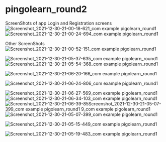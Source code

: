 # pingolearn_round2





ScreenShots of app
Login and Registration screens
![Screenshot_2021-12-30-21-00-18-621_com example pigolearn_round1](https://user-images.githubusercontent.com/68041311/147768295-32cb516d-19de-4875-94d8-986f712b5490.jpg)![Screenshot_2021-12-30-21-00-24-694_com example pigolearn_round1](https://user-images.githubusercontent.com/68041311/147768350-d06efcac-0712-44a0-b7f9-5bd57ede330c.jpg)

Other ScreenShots
![Screenshot_2021-12-30-21-00-52-151_com example pigolearn_round1](https://user-images.githubusercontent.com/68041311/147768884-89cebc5e-1d62-4512-93ec-06d35fd3e5d1.jpg)


![Screenshot_2021-12-30-21-05-37-635_com example pigolearn_round1](https://user-images.githubusercontent.com/68041311/147769018-4987bbcf-9b9f-43ef-82cb-662980ec299d.jpg)
![Screenshot_2021-12-30-21-05-54-368_com example pigolearn_round1](https://user-images.githubusercontent.com/68041311/147771181-52320e53-6740-4d21-bdd6-5d6ca3e096e1.jpg)

![Screenshot_2021-12-30-21-06-20-166_com example pigolearn_round1](https://user-images.githubusercontent.com/68041311/147771256-c1246d04-fa82-4961-bef2-f923a0a89a42.jpg)

![Screenshot_2021-12-30-21-06-24-806_com example pigolearn_round1](https://user-images.githubusercontent.com/68041311/147771336-8c81f25e-a391-43bf-94f9-f2e5e971f53b.jpg)

![Screenshot_2021-12-30-21-06-27-569_com example pigolearn_round1](https://user-images.githubusercontent.com/68041311/147771387-1e206a89-bad9-446b-be38-0755930e4cc8.jpg)
![Screenshot_2021-12-30-21-06-34-103_com example pigolearn_round1](https://user-images.githubusercontent.com/68041311/147771459-0cd673dd-e1f0-4f4e-be8d-722390dc9694.jpg)
![Screenshot_2021-12-30-21-06-39-85![Screenshot_2021-12-30-21-05-07-399_com example pigolearn_round1](https://user-images.githubusercontent.com/68041311/147771671-27a679b7-7dbb-4b3f-8113-8e33bd81a698.jpg)
9_com example pigolearn_round1](https://user-images.githubusercontent.com/68041311/147771544-66b10744-0972-40a9-b7f2-ad7b47d3c471.jpg)
![Screenshot_2021-12-30-21-05-07-399_com example pigolearn_round1](https://user-images.githubusercontent.com/68041311/147771695-38c99a2f-815c-415a-b737-eea181c9f7d0.jpg)

![Screenshot_2021-12-30-21-05-15-449_com example pigolearn_round1](https://user-images.githubusercontent.com/68041311/147771741-849cb312-6d83-405a-bfc0-10b051e4ab77.jpg)

![Screenshot_2021-12-30-21-05-19-483_com example pigolearn_round1](https://user-images.githubusercontent.com/68041311/147771791-f76afb94-fbda-4281-95c7-d20773960c97.jpg)











